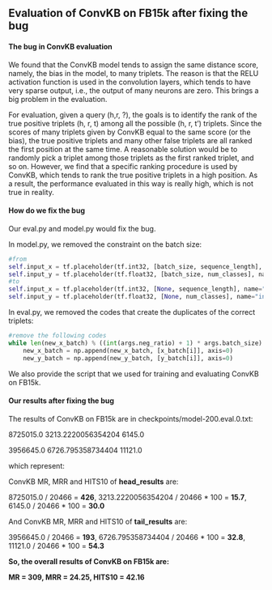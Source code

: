 ## Evaluation of ConvKB on FB15k after fixing the bug

#### The bug in ConvKB evaluation

We found that the ConvKB model tends to assign the same distance score, namely, the bias in the model,  to many triplets. The reason is that the RELU activation function is used in the convolution layers, which tends to have very sparse output, i.e., the output of many neurons are zero. This brings a big problem in the evaluation.

For evaluation, given a query (h,r, ?), the goals is to identify the rank of the true positive triplets (h, r, t) among all the possible (h, r, t’) triplets. Since the scores of many triplets given by ConvKB equal to the same score (or the bias), the true positive triplets and many other false triplets are all ranked the first position at the same time. A reasonable solution would be to randomly pick a triplet among those triplets as the first ranked triplet, and so on. However,  we find that a specific ranking procedure is used by ConvKB, which tends to rank the true positive triplets in a high position. As a result, the performance evaluated in this way is really high, which is not true in reality.

#### How do we fix the bug

Our eval.py and model.py would fix the bug.

In model.py, we removed the constraint on the batch size:

```python
#from
self.input_x = tf.placeholder(tf.int32, [batch_size, sequence_length], name="input_x")
self.input_y = tf.placeholder(tf.float32, [batch_size, num_classes], name="input_y")
#to
self.input_x = tf.placeholder(tf.int32, [None, sequence_length], name="input_x")
self.input_y = tf.placeholder(tf.float32, [None, num_classes], name="input_y")
```

In eval.py, we removed the codes that create the duplicates of the correct triplets:

```python
#remove the following codes
while len(new_x_batch) % ((int(args.neg_ratio) + 1) * args.batch_size) != 0:
    new_x_batch = np.append(new_x_batch, [x_batch[i]], axis=0)
    new_y_batch = np.append(new_y_batch, [y_batch[i]], axis=0)
```

We also provide the script that we used for training and evaluating ConvKB on FB15k.

#### Our results after fixing the bug

The results of ConvKB on FB15k are in checkpoints/model-200.eval.0.txt:

8725015.0 3213.2220056354204 6145.0

3956645.0 6726.795358734404 11121.0

which represent:

ConvKB MR, MRR and HITS10 of **head_results** are:

8725015.0 / 20466 = **426**, 3213.2220056354204 / 20466 * 100 = **15.7**, 6145.0 / 20466 * 100 = **30.0**

And ConvKB MR, MRR and HITS10 of **tail_results** are:

3956645.0 / 20466 = **193**, 6726.795358734404 / 20466 * 100 = **32.8**, 11121.0 / 20466 * 100 = **54.3**

**So, the overall results of ConvKB on FB15k are:**

**MR = 309, MRR = 24.25, HITS10 = 42.16**

